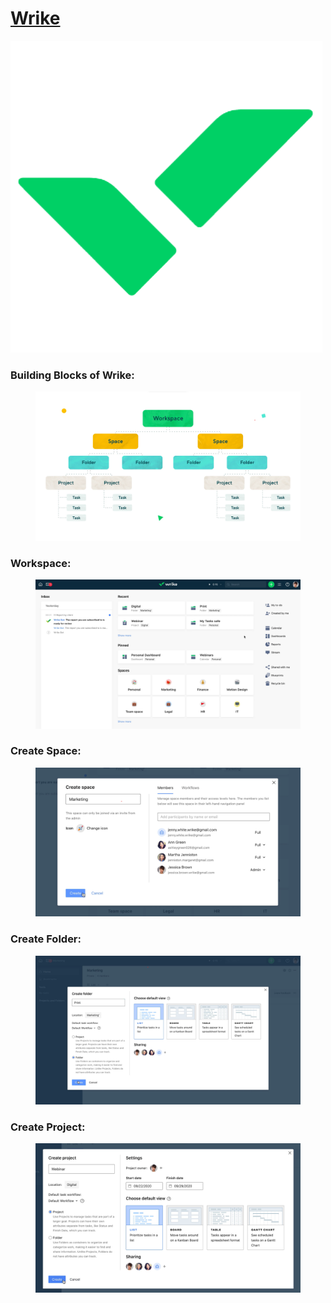 # [Wrike](https://www.wrike.com)

<p><a href='https://www.wrike.com'><img src='Images/Wrike.png'></img></a></p>

### Building Blocks of Wrike:
<p>
  <figure>
  <img src='Images/Building Blocks of Wrike.png'>  
  </figure>
</p>

### Workspace:
<p>
  <figure>
  <img src='Images/Workspace.png'>  
  </figure>
</p>

### Create Space:
<p>
  <figure>
  <img src='Images/Create Space.png'>  
  </figure>
</p>

### Create Folder:
<p>
  <figure>
  <img src='Images/Create Folder.png'>  
  </figure>
</p>

### Create Project:
<p>
  <figure>
  <img src='Images/Create Project.png'>  
  </figure>
</p>


